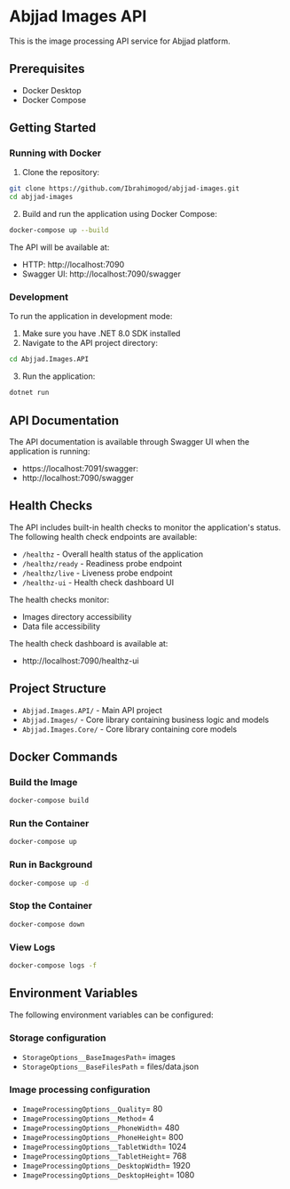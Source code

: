 # Abjjad Images API

This is the image processing API service for Abjjad platform.

## Prerequisites

- Docker Desktop
- Docker Compose

## Getting Started

### Running with Docker

1. Clone the repository:
```bash
git clone https://github.com/Ibrahimogod/abjjad-images.git
cd abjjad-images
```

2. Build and run the application using Docker Compose:
```bash
docker-compose up --build
```

The API will be available at:
- HTTP: http://localhost:7090
- Swagger UI: http://localhost:7090/swagger

### Development

To run the application in development mode:

1. Make sure you have .NET 8.0 SDK installed
2. Navigate to the API project directory:
```bash
cd Abjjad.Images.API
```

3. Run the application:
```bash
dotnet run
```

## API Documentation

The API documentation is available through Swagger UI when the application is running:
- https://localhost:7091/swagger: 
- http://localhost:7090/swagger

## Health Checks

The API includes built-in health checks to monitor the application's status. The following health check endpoints are available:

- `/healthz` - Overall health status of the application
- `/healthz/ready` - Readiness probe endpoint
- `/healthz/live` - Liveness probe endpoint
- `/healthz-ui` - Health check dashboard UI

The health checks monitor:
- Images directory accessibility
- Data file accessibility

The health check dashboard is available at:
- http://localhost:7090/healthz-ui

## Project Structure

- `Abjjad.Images.API/` - Main API project
- `Abjjad.Images/` - Core library containing business logic and models
- `Abjjad.Images.Core/` - Core library containing core models

## Docker Commands

### Build the Image
```bash
docker-compose build
```

### Run the Container
```bash
docker-compose up
```

### Run in Background
```bash
docker-compose up -d
```

### Stop the Container
```bash
docker-compose down
```

### View Logs
```bash
docker-compose logs -f
```

## Environment Variables

The following environment variables can be configured:

### Storage configuration
- `StorageOptions__BaseImagesPath`= images
- `StorageOptions__BaseFilesPath` = files/data.json

### Image processing configuration
- `ImageProcessingOptions__Quality`= 80
- `ImageProcessingOptions__Method`= 4
- `ImageProcessingOptions__PhoneWidth`= 480
- `ImageProcessingOptions__PhoneHeight`= 800
- `ImageProcessingOptions__TabletWidth`= 1024
- `ImageProcessingOptions__TabletHeight`= 768
- `ImageProcessingOptions__DesktopWidth`= 1920
- `ImageProcessingOptions__DesktopHeight`= 1080